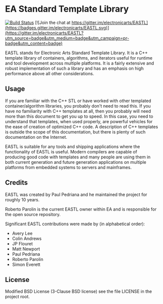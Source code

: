 # EA Standard Template Library 

[![Build Status](https://travis-ci.org/electronicarts/EASTL.svg?branch=master)](https://travis-ci.org/electronicarts/EASTL)  [![Join the chat at https://gitter.im/electronicarts/EASTL](https://badges.gitter.im/electronicarts/EASTL.svg)](https://gitter.im/electronicarts/EASTL?utm_source=badge&utm_medium=badge&utm_campaign=pr-badge&utm_content=badge)  

EASTL stands for Electronic Arts Standard Template Library. It is a C++ template library of containers, algorithms, and iterators useful for runtime and tool development across multiple platforms. It is a fairly extensive and robust implementation of such a library and has an emphasis on high performance above all other considerations.


## Usage

If you are familiar with the C++ STL or have worked with other templated container/algorithm libraries, you probably don't need to read this. If you have no familiarity with C++ templates at all, then you probably will need more than this document to get you up to speed. In this case, you need to understand that templates, when used properly, are powerful vehicles for the ease of creation of optimized C++ code. A description of C++ templates is outside the scope of this documentation, but there is plenty of such documentation on the Internet. 

EASTL is suitable for any tools and shipping applications where the functionality of EASTL is useful. Modern compilers are capable of producing good code with templates and many people are using them in both current generation and future generation applications on multiple platforms from embedded systems to servers and mainframes.


## Credits

EASTL was created by Paul Pedriana and he maintained the project for roughly 10 years.  

Roberto Parolin is the current EASTL owner within EA and is responsible for the open source repository.

Significant EASTL contributions were made by (in alphabetical order):

* Avery Lee
* Colin Andrews
* JP Flouret
* Matt Newport
* Paul Pedriana
* Roberto Parolin
* Simon Everett


## License

Modified BSD License (3-Clause BSD license) see the file LICENSE in the project root.

